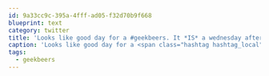 ```yaml
---
id: 9a33cc9c-395a-4fff-ad05-f32d70b9f668
blueprint: text
category: twitter
title: 'Looks like good day for a #geekbeers. It *IS* a wednesday afterall. 4:30pm Sturgeon? @AccelerateOK @okcolab'
caption: 'Looks like good day for a <span class="hashtag hashtag_local">#<a href="http://tweettemp.darylchymko.ca/?tag=geekbeers">geekbeers</a>. It *IS* a wednesday afterall. 4:30pm Sturgeon? <span class="username username_linked">@<a href="https://twitter.com/AccelerateOK" title="Accelerate Okanagan">AccelerateOK</a></span> <span class="username username_linked">@<a href="https://twitter.com/okcolab" title="Okanagan coLab">okcolab</a></span>'
tags:
  - geekbeers
---
```

